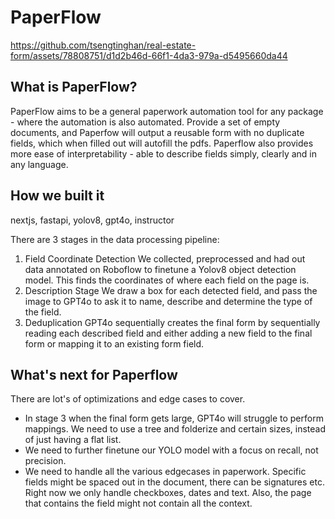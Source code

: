 # PaperFlow


https://github.com/tsengtinghan/real-estate-form/assets/78808751/d1d2b46d-66f1-4da3-979a-d5495660da44


## What is PaperFlow?

PaperFlow aims to be a general paperwork automation tool for any package - where the automation is also automated. Provide a set of empty documents, and Paperfow will output a reusable form with no duplicate fields, which when filled out will autofill the pdfs. Paperflow also provides more ease of interpretability - able to describe fields simply, clearly and in any language.

## How we built it
nextjs, fastapi, yolov8, gpt4o, instructor

There are 3 stages in the data processing pipeline:

1. Field Coordinate Detection We collected, preprocessed and had out data annotated on Roboflow to finetune a Yolov8 object detection model. This finds the coordinates of where each field on the page is.
2. Description Stage We draw a box for each detected field, and pass the image to GPT4o to ask it to name, describe and determine the type of the field.
3. Deduplication GPT4o sequentially creates the final form by sequentially reading each described field and either adding a new field to the final form or mapping it to an existing form field.

## What's next for Paperflow
There are lot's of optimizations and edge cases to cover.

- In stage 3 when the final form gets large, GPT4o will struggle to perform mappings. We need to use a tree and folderize and certain sizes, instead of just having a flat list.
- We need to further finetune our YOLO model with a focus on recall, not precision.
- We need to handle all the various edgecases in paperwork. Specific fields might be spaced out in the document, there can be signatures etc. Right now we only handle checkboxes, dates and text. Also, the page that contains the field might not contain all the context. 
